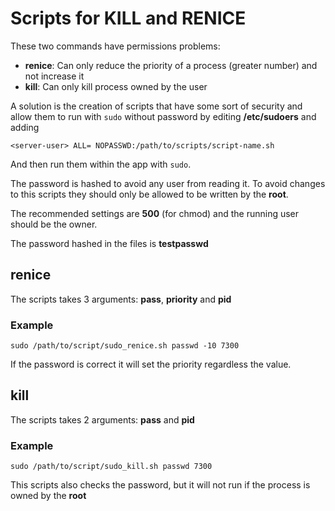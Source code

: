 # Scripts for KILL and RENICE

These two commands have permissions problems:

* **renice**: Can only reduce the priority of a process (greater number) and not increase it
* **kill**: Can only kill process owned by the user

A solution is the creation of scripts that have some sort of security and allow them to run with `sudo` without password by editing **/etc/sudoers** and adding
```
<server-user> ALL= NOPASSWD:/path/to/scripts/script-name.sh
```
And then run them within the app with `sudo`.

The password is hashed to avoid any user from reading it. To avoid changes to this scripts they should only be allowed to be written by the **root**.

The recommended settings are **500** (for chmod) and the running user should be the owner.

The password hashed in the files is **testpasswd**

## renice

The scripts takes 3 arguments: **pass**, **priority** and **pid**

### Example
```
sudo /path/to/script/sudo_renice.sh passwd -10 7300
```

If the password is correct it will set the priority regardless the value.

## kill

The scripts takes 2 arguments: **pass** and **pid**

### Example
```
sudo /path/to/script/sudo_kill.sh passwd 7300
```

This scripts also checks the password, but it will not run if the process is owned by the **root**
